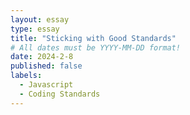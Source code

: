 ```yaml
---
layout: essay
type: essay
title: "Sticking with Good Standards"
# All dates must be YYYY-MM-DD format!
date: 2024-2-8
published: false
labels:
  - Javascript
  - Coding Standards
---
```



